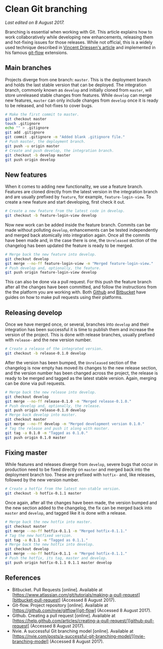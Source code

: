 # Clean Git branching
*Last edited on 8 August 2017.*

Branching is essential when working with Git. This article explains how to work
collaboratively while developing new enhancements, releasing them and hot-fixing
issues for those releases. While not official, this is a widely used technique
described in [Vincent Driessen's article][nvie-branching-model] and implemented
in his famous [git-flow][git-flow] extensions.

## Main branches

Projects diverge from one branch: `master`. This is the deployment branch and
holds the last stable version that can be deployed. The integration branch,
commonly known as `develop` and initially cloned from `master`, will store
unreleased stable changes from features. While `develop` can merge new features,
`master` can only include changes from `develop` once it is ready to be
released, and hot-fixes to cover bugs.

```bash
# Make the first commit to master.
git checkout master
touch .gitignore
echo "" > .gitignore
git add .gitignore
git commit .gitignore -m "Added blank .gitignore file."
# Push master, the deployment branch.
git push -u origin master
# Create and push develop, the integration branch.
git checkout -b develop master
git push origin develop
```

## New features

When it comes to adding new functionality, we use a feature branch. Features are
cloned directly from the latest version in the integration branch and are
usually prefixed by `feature`, for example, `feature-login-view`. To create a
new feature and start developing, first check it out.

```bash
# Create a new feature from the latest code in develop.
git checkout -b feature-login-view develop
```

Now new work can be added inside the feature branch. Commits can be made without
polluting `develop`, enhancements can be tested independently and merged back
atomically into integration again. Once all the commits have been made and, in
the case there is one, the `Unreleased` section of the changelog has been
updated the feature is ready to be merged.

```bash
# Merge back the new feature into develop.
git checkout develop
git merge --no-ff feature-login-view -m "Merged feature-login-view."
# Push develop and, optionally, the feature.
git push origin feature-login-view develop
```

This can also be done via a pull request. For this push the feature branch after
all the changes have been committed, and follow the instructions from the
the platform you are working with. Both [Github][github-pull-request] and
[Bitbucket][bitbucket-pull-request] have guides on how to make pull requests
using their platforms.

## Releasing develop

Once we have merged once, or several, branches into `develop` and their
integration has been successful it is time to publish them and increase the
version of the project. This is done with release branches, usually prefixed
with `release-` and the new version number.

```bash
# Create a release of the integrated version.
git checkout -b release-0.1.0 develop
```

After the version has been bumped, the `Unreleased` section of the changelog is
now empty has moved its changes to the new release section, and the version
number has been changed across the project, the release is ready to be merged
and tagged as the latest stable version. Again, merging can be done via pull
requests.

```bash
# Merge back the new release into develop.
git checkout develop
git merge --no-ff release-0.1.0 -m "Merged release-0.1.0."
# Push develop and, optionally, the release.
git push origin release-0.1.0 develop
# Merge back develop into master.
git checkout master
git merge --no-ff develop -m "Merged development version 0.1.0."
# Tag the release and push it along with master.
git tag -a 0.1.0 -m "Tagged as 0.1.0."
git push origin 0.1.0 master
```

## Fixing master

While features and releases diverge from `develop`, severe bugs that occur in
production need to be fixed directly on `master` and merged back into the
deployment branch too. These are prefixed with `hotfix-` and, like releases,
followed by the new version number.

```bash
# Create a hotfix from the latest non-stable version.
git checkout -b hotfix-0.1.1 master
```
Once again, after all the changes have been made, the version bumped and the new
section added to the changelog, the fix can be merged back into `master` and
`develop`, and tagged like it is done with a release.

```bash
# Merge back the new hotfix into master.
git checkout master
git merge --no-ff hotfix-0.1.1 -m "Merged hotfix-0.1.1."
# Tag the new hotfixed version.
git tag -a 0.1.1 -m "Tagged as 0.1.1."
# Merge back the new hotfix into develop.
git checkout develop
git merge --no-ff hotfix-0.1.1 -m "Merged hotfix-0.1.1."
# Push the hotfix, its tag, master and develop.
git push origin hotfix-0.1.1 0.1.1 master develop
```

## References

- Bitbucket. Pull Requests [online]. Available at
  [https://www.atlassian.com/git/tutorials/making-a-pull-request][bitbucket-pull-request]
  (Accessed 8 August 2017).
- Git-flow. Project repository [online]. Available at
  [https://github.com/nvie/gitflow][git-flow]
  (Accessed 8 August 2017).
- Github. Creating a pull request [online]. Available at
  [https://help.github.com/articles/creating-a-pull-request/][github-pull-request]
  (Accessed 8 August 2017).
- Nvie. A successful Git branching model [online]. Available at
  [https://nvie.com/posts/a-successful-git-branching-model/][nvie-branching-model]
  (Accessed 8 August 2017).

[bitbucket-pull-request]: https://www.atlassian.com/git/tutorials/making-a-pull-request
[git-flow]: https://github.com/nvie/gitflow
[github-pull-request]: https://help.github.com/articles/creating-a-pull-request/
[nvie-branching-model]: https://nvie.com/posts/a-successful-git-branching-model/
